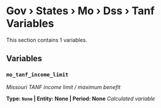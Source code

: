 # Gov › States › Mo › Dss › Tanf Variables

This section contains 1 variables.

## Variables

### `mo_tanf_income_limit`
*Missouri TANF income limit / maximum benefit*

**Type: `None` | Entity: None | Period: None**
*Calculated variable*
